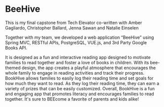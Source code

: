 # BeeHive
This is my final capstone from Tech Elevator co-written with Amber Gagliardo, Christopher Ballard, Jenna Sawan and Natalie Einselen

Together with my team, we developed a web application “BeeHive” using Spring MVC, RESTful APIs, PostgreSQL, VUE.js, and 3rd Party Google Books API. 

It is designed as a fun and interactive reading app designed to motivate families to read together and foster a love of books in children. With its bee-themed design, the app creates a playful atmosphere that encourages the whole family to engage in reading activities and track their progress. BookHive allows families to easily log their reading time and set goals for how much they want to read. As they log their reading time, they can earn a variety of prizes that can be easily customized. Overall, BookHive is a fun and engaging app that promotes literacy and encourages families to read together. It's sure to BEEcome a favorite of parents and kids alike!
